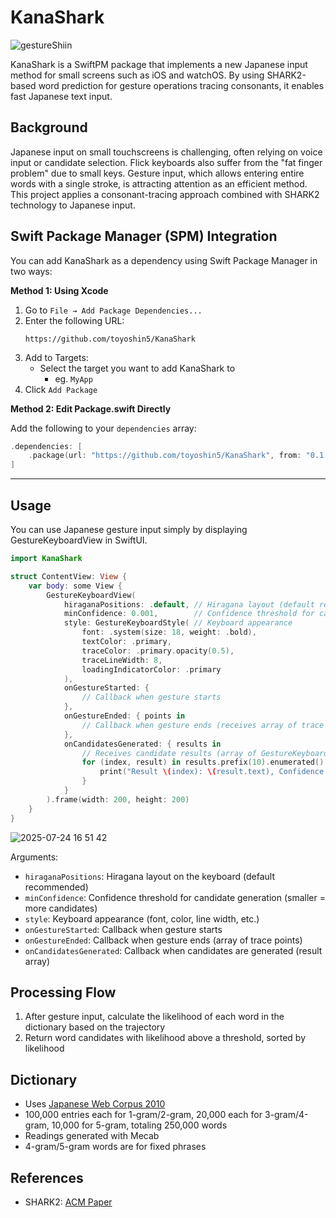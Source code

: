 # KanaShark

![gestureShiin](https://github.com/user-attachments/assets/421235ca-4548-48fe-830d-71ae84d4ea30)

KanaShark is a SwiftPM package that implements a new Japanese input method for small screens such as iOS and watchOS. By using SHARK2-based word prediction for gesture operations tracing consonants, it enables fast Japanese text input.

## Background

Japanese input on small touchscreens is challenging, often relying on voice input or candidate selection. Flick keyboards also suffer from the "fat finger problem" due to small keys. Gesture input, which allows entering entire words with a single stroke, is attracting attention as an efficient method. This project applies a consonant-tracing approach combined with SHARK2 technology to Japanese input.

## Swift Package Manager (SPM) Integration

You can add KanaShark as a dependency using Swift Package Manager in two ways:

**Method 1: Using Xcode**

1. Go to `File → Add Package Dependencies...`
2. Enter the following URL:
   ```
   https://github.com/toyoshin5/KanaShark
   ```
3. Add to Targets:
   - Select the target you want to add KanaShark to
     - eg. `MyApp`
4. Click `Add Package`

**Method 2: Edit Package.swift Directly**

Add the following to your `dependencies` array:

```swift
.dependencies: [
    .package(url: "https://github.com/toyoshin5/KanaShark", from: "0.1.0")
]
```
---
## Usage

You can use Japanese gesture input simply by displaying GestureKeyboardView in SwiftUI.

```swift
import KanaShark

struct ContentView: View {
    var body: some View {
        GestureKeyboardView(
            hiraganaPositions: .default, // Hiragana layout (default recommended)
            minConfidence: 0.001,        // Confidence threshold for candidate generation
            style: GestureKeyboardStyle( // Keyboard appearance
                font: .system(size: 18, weight: .bold),
                textColor: .primary,
                traceColor: .primary.opacity(0.5),
                traceLineWidth: 8,
                loadingIndicatorColor: .primary
            ),
            onGestureStarted: {
                // Callback when gesture starts
            },
            onGestureEnded: { points in
                // Callback when gesture ends (receives array of trace points)
            },
            onCandidatesGenerated: { results in
                // Receives candidate results (array of GestureKeyboardResult)
                for (index, result) in results.prefix(10).enumerated() {
                    print("Result \(index): \(result.text), Confidence: \(result.confidence)")
                }
            }
        ).frame(width: 200, height: 200)
    }
}
```

![2025-07-24 16 51 42](https://github.com/user-attachments/assets/fb06565d-5833-420c-a7aa-fa6b8d428029)


Arguments:

- `hiraganaPositions`: Hiragana layout on the keyboard (default recommended)
- `minConfidence`: Confidence threshold for candidate generation (smaller = more candidates)
- `style`: Keyboard appearance (font, color, line width, etc.)
- `onGestureStarted`: Callback when gesture starts
- `onGestureEnded`: Callback when gesture ends (array of trace points)
- `onCandidatesGenerated`: Callback when candidates are generated (result array)

## Processing Flow

1. After gesture input, calculate the likelihood of each word in the dictionary based on the trajectory
2. Return word candidates with likelihood above a threshold, sorted by likelihood

## Dictionary

- Uses [Japanese Web Corpus 2010](https://www.s-yata.jp/corpus/nwc2010/)
- 100,000 entries each for 1-gram/2-gram, 20,000 each for 3-gram/4-gram, 10,000 for 5-gram, totaling 250,000 words
- Readings generated with Mecab
- 4-gram/5-gram words are for fixed phrases

## References

- SHARK2: [ACM Paper](https://dl.acm.org/doi/10.1145/1029632.1029640)
